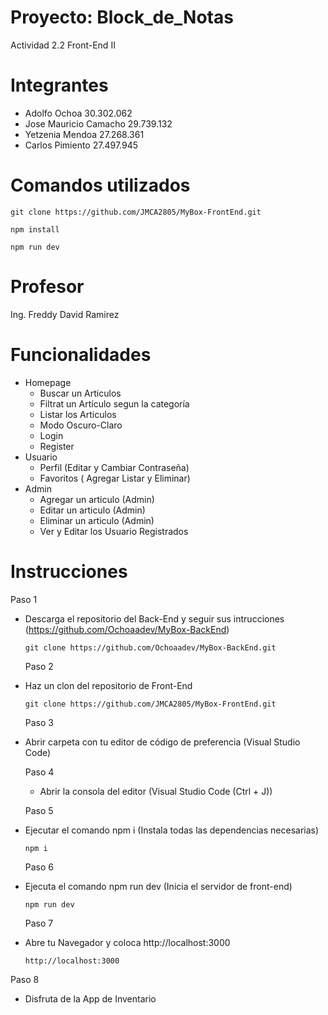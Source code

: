 # Proyecto: Block_de_Notas
  Actividad 2.2 Front-End II

# Integrantes

- Adolfo Ochoa 30.302.062
- Jose Mauricio Camacho  29.739.132
- Yetzenia Mendoa 27.268.361
- Carlos Pimiento 27.497.945

# Comandos utilizados
    git clone https://github.com/JMCA2805/MyBox-FrontEnd.git

    npm install

    npm run dev

# Profesor
  Ing. Freddy David Ramirez

# Funcionalidades
- Homepage
  - Buscar un Articulos
  - Filtrat un Artículo segun la categoría
  - Listar los Articulos 
  - Modo Oscuro-Claro 
  - Login
  - Register
- Usuario
  - Perfil (Editar y Cambiar Contraseña)
  - Favoritos ( Agregar Listar y Eliminar)
- Admin
  - Agregar un articulo (Admin)
  - Editar un articulo  (Admin)
  - Eliminar un articulo  (Admin)
  - Ver y Editar los Usuario Registrados

# Instrucciones
  Paso 1 

- Descarga el repositorio del Back-End y seguir sus intrucciones (https://github.com/Ochoaadev/MyBox-BackEnd)

      git clone https://github.com/Ochoaadev/MyBox-BackEnd.git

  Paso 2 

- Haz un clon del repositorio de Front-End

      git clone https://github.com/JMCA2805/MyBox-FrontEnd.git

  Paso 3

- Abrir carpeta con tu editor de código de preferencia (Visual Studio Code)

  Paso 4

  - Abrir la consola del editor (Visual Studio Code (Ctrl + J))

  Paso 5 

- Ejecutar el comando npm i (Instala todas las dependencias necesarias)

      npm i

  Paso 6

- Ejecuta el comando npm run dev (Inicia el servidor de front-end)

      npm run dev

  Paso 7

- Abre tu Navegador y coloca http://localhost:3000

      http://localhost:3000

Paso 8

- Disfruta de la App de Inventario
